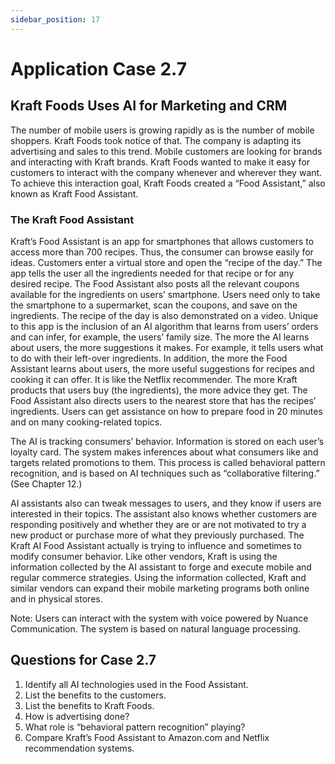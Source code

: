 ```yaml
---
sidebar_position: 17
---
```


# Application Case 2.7

## Kraft Foods Uses AI for Marketing and CRM

The number of mobile users is growing rapidly as is the number of mobile shoppers. Kraft Foods took notice of that. The company is adapting its advertising and sales to this trend. Mobile customers are looking for brands and interacting with Kraft brands. Kraft Foods wanted to make it easy for customers to interact with the company whenever and wherever they want. To achieve this interaction goal, Kraft Foods created a “Food Assistant,” also known as Kraft Food Assistant.

### The Kraft Food Assistant
Kraft’s Food Assistant is an app for smartphones that allows customers to access more than 700 recipes. Thus, the consumer can browse easily for ideas. Customers enter a virtual store and open the “recipe of the day.” The app tells the user all the ingredients needed for that recipe or for any desired recipe. The Food Assistant also posts all the relevant coupons available for the ingredients on users’ smartphone. Users need only to take the smartphone to a supermarket, scan the coupons, and save on the ingredients. The recipe of the day is also demonstrated on a video. Unique to this app is the inclusion of an AI algorithm that learns from users’ orders and can infer, for example, the users’ family size. The more the AI learns about users, the more suggestions it makes. For example, it tells users what to do with their left-over ingredients. In addition, the more the Food Assistant learns about users, the more useful suggestions for recipes and cooking it can offer. It is like the Netflix recommender. The more Kraft products that users buy (the ingredients), the more advice they get. The Food Assistant also directs users to the nearest store that has the recipes’ ingredients. Users can get assistance on how to prepare food in 20 minutes and on many cooking-related topics.

The AI is tracking consumers’ behavior. Information is stored on each user’s loyalty card. The system makes inferences about what consumers like and targets related promotions to them. This process is called behavioral pattern recognition, and is based on AI techniques such as “collaborative filtering.” (See Chapter 12.)

AI assistants also can tweak messages to users, and they know if users are interested in their topics. The assistant also knows whether customers are responding positively and whether they are or are not motivated to try a new product or purchase more of what they previously purchased. The Kraft AI Food Assistant actually is trying to influence and sometimes to modify consumer behavior. Like other vendors, Kraft is using the information collected by the AI assistant to forge and execute mobile and regular commerce strategies.
Using the information collected, Kraft and similar vendors can expand their mobile marketing programs both online and in physical stores.

Note: Users can interact with the system with voice powered by Nuance Communication. The system is based on natural language processing.

## Questions for Case 2.7
1. Identify all AI technologies used in the Food Assistant.
2. List the benefits to the customers.
3. List the benefits to Kraft Foods.
4. How is advertising done?
5. What role is “behavioral pattern recognition” playing?
6. Compare Kraft’s Food Assistant to Amazon.com and Netflix recommendation systems.